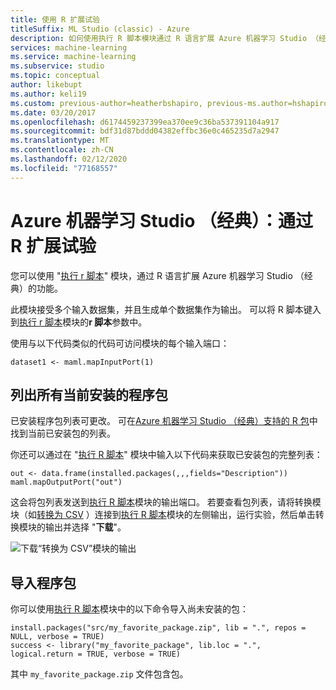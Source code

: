 ```yaml
---
title: 使用 R 扩展试验
titleSuffix: ML Studio (classic) - Azure
description: 如何使用执行 R 脚本模块通过 R 语言扩展 Azure 机器学习 Studio （经典）的功能。
services: machine-learning
ms.service: machine-learning
ms.subservice: studio
ms.topic: conceptual
author: likebupt
ms.author: keli19
ms.custom: previous-author=heatherbshapiro, previous-ms.author=hshapiro
ms.date: 03/20/2017
ms.openlocfilehash: d6174459237399ea370ee9c36ba537391104a917
ms.sourcegitcommit: bdf31d87bddd04382effbc36e0c465235d7a2947
ms.translationtype: MT
ms.contentlocale: zh-CN
ms.lasthandoff: 02/12/2020
ms.locfileid: "77168557"
---
```

# <a name="azure-machine-learning-studio-classic-extend-your-experiment-with-r"></a>Azure 机器学习 Studio （经典）：通过 R 扩展试验 
您可以使用 "[执行 r 脚本][execute-r-script]" 模块，通过 R 语言扩展 Azure 机器学习 Studio （经典）的功能。

此模块接受多个输入数据集，并且生成单个数据集作为输出。 可以将 R 脚本键入到[执行 r 脚本][execute-r-script]模块的**r 脚本**参数中。

使用与以下代码类似的代码可访问模块的每个输入端口：

    dataset1 <- maml.mapInputPort(1)

## <a name="listing-all-currently-installed-packages"></a>列出所有当前安装的程序包
已安装程序包列表可更改。 可在[Azure 机器学习 Studio （经典）支持的 R 包](https://msdn.microsoft.com/library/azure/mt741980.aspx)中找到当前已安装包的列表。

你还可以通过在 "[执行 R 脚本][execute-r-script]" 模块中输入以下代码来获取已安装包的完整列表：

    out <- data.frame(installed.packages(,,,fields="Description"))
    maml.mapOutputPort("out")

这会将包列表发送到[执行 R 脚本][execute-r-script]模块的输出端口。
若要查看包列表，请将转换模块（如[转换为 CSV][convert-to-csv] ）连接到[执行 R 脚本][execute-r-script]模块的左侧输出，运行实验，然后单击转换模块的输出并选择 "**下载**"。 

![下载“转换为 CSV”模块的输出](./media/extend-your-experiment-with-r/download-package-list.png)


<!--
For convenience, here is the [current full list with version numbers in Excel format](https://az754797.vo.msecnd.net/docs/RPackages.xlsx).
-->

## <a name="importing-packages"></a>导入程序包
你可以使用[执行 R 脚本][execute-r-script]模块中的以下命令导入尚未安装的包：

    install.packages("src/my_favorite_package.zip", lib = ".", repos = NULL, verbose = TRUE)
    success <- library("my_favorite_package", lib.loc = ".", logical.return = TRUE, verbose = TRUE)

其中 `my_favorite_package.zip` 文件包含包。




<!-- Module References -->
[execute-r-script]: https://msdn.microsoft.com/library/azure/30806023-392b-42e0-94d6-6b775a6e0fd5/
[convert-to-csv]: https://msdn.microsoft.com/library/azure/faa6ba63-383c-4086-ba58-7abf26b85814/

